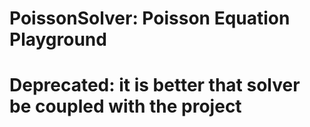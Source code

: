 # PoissonSolver: Poisson Equation Playground

# Deprecated: it is better that solver be coupled with the project